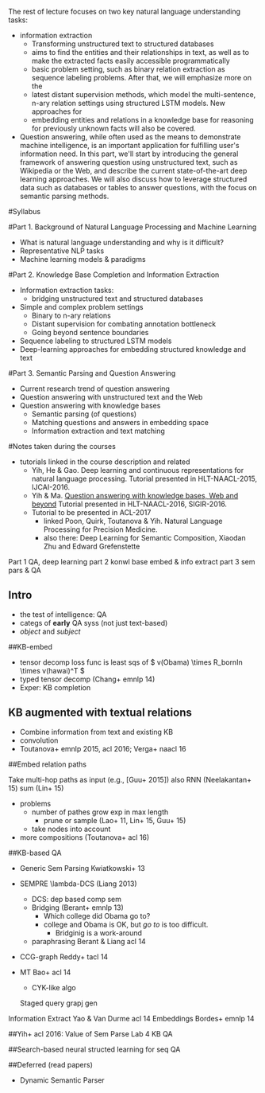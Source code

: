 The rest of lecture focuses on two key natural language understanding tasks:
* information extraction
  * Transforming unstructured text to structured databases
  * aims to find the entities and their relationships in text, as well as to
    make the extracted facts easily accessible programmatically
  * basic problem setting, such as binary relation extraction as sequence
    labeling problems. After that, we will emphasize more on the
  * latest distant supervision methods, which model the multi-sentence, n-ary
    relation settings using structured LSTM models. New approaches for
  * embedding entities and relations in a knowledge base for reasoning for
    previously unknown facts will also be covered.
* Question answering, while often used as the means to demonstrate machine
  intelligence, is an important application for fulfilling user's information
  need. In this part, we'll start by introducing the general framework of
  answering question using unstructured text, such as Wikipedia or the Web, and
  describe the current state-of-the-art deep learning approaches. We will also
  discuss how to leverage structured data such as databases or tables to answer
  questions, with the focus on semantic parsing methods.

#Syllabus

#Part 1. Background of Natural Language Processing and Machine Learning

* What is natural language understanding and why is it difficult?
* Representative NLP tasks
* Machine learning models & paradigms

#Part 2. Knowledge Base Completion and Information Extraction

* Information extraction tasks:
  * bridging unstructured text and structured databases
* Simple and complex problem settings
  * Binary to n-ary relations
  * Distant supervision for combating annotation bottleneck
  * Going beyond sentence boundaries
* Sequence labeling to structured LSTM models
* Deep-learning approaches for embedding structured knowledge and text

#Part 3. Semantic Parsing and Question Answering

* Current research trend of question answering
* Question answering with unstructured text and the Web
* Question answering with knowledge bases
  * Semantic parsing (of questions)
  * Matching questions and answers in embedding space
  * Information extraction and text matching

#Notes taken during the courses

- tutorials linked in the course description and related
  - Yih, He & Gao. Deep learning and continuous representations for natural
    language processing. Tutorial presented in HLT-NAACL-2015, IJCAI-2016.  
  - Yih & Ma. [Question answering with knowledge bases, Web and beyond](https://github.com/scottyih/Slides/blob/master/QA%20Tutorial.pdf)
    Tutorial presented in HLT-NAACL-2016, SIGIR-2016.  
  - Tutorial to be presented in ACL-2017
    - linked Poon, Quirk, Toutanova & Yih. Natural Language Processing for Precision Medicine. 
    - also there: Deep Learning for Semantic Composition, Xiaodan Zhu and Edward Grefenstette

Part 1 QA, deep learning
part 2 konwl base embed & info extract
part 3 sem pars & QA

## Intro

- the test of intelligence: QA
- categs of **early** QA syss (not just text-based)
- _object_ and _subject_

##KB-embed 

- tensor decomp
loss func is least sqs of $ v(Obama) \times R_bornIn \times v(hawai)^T $
- typed tensor decomp (Chang+ emnlp 14)
- Exper: KB completion

## KB augmented with textual relations

- Combine information from text and existing KB
- convolution 
- Toutanova+ emnlp 2015, acl 2016; Verga+ naacl 16

##Embed relation paths

Take multi-hop paths as input (e.g., [Guu+ 2015])
also RNN (Neelakantan+ 15) sum (Lin+ 15)
- problems
  - number of pathes grow exp in max length
    - prune or sample (Lao+ 11, Lin+ 15, Guu+ 15)
  - take nodes into account
- more compositions (Toutanova+ acl 16)

##KB-based QA

- Generic Sem Parsing Kwiatkowski+ 13
- SEMPRE \lambda-DCS  (Liang 2013)
  - DCS: dep based comp sem
  - Bridging (Berant+ emnlp 13) 
    - Which college did Obama go to? 
    - college and Obama is OK, but _go to_ is too difficult. 
      - Bridginig is a work-around
  - paraphrasing Berant & Liang acl 14
- CCG-graph Reddy+ tacl 14
- MT Bao+ acl 14
  - CYK-like algo

  Staged query grapj gen

Information Extract Yao & Van Durme acl 14
Embeddings Bordes+ emnlp 14

##Yih+ acl 2016: Value of Sem Parse Lab 4 KB QA

##Search-based neural structed learning for seq QA

##Deferred (read papers)

* Dynamic Semantic Parser

